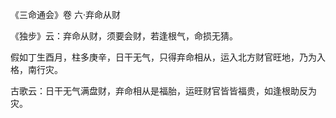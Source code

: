 《三命通会》卷 六·弃命从财

《独步》云：弃命从财，须要会财，若逢根气，命损无猜。

假如丁生酉月，柱多庚辛，日干无气，只得弃命相从，运入北方财官旺地，乃为入格，南行灾。

古歌云：日干无气满盘财，弃命相从是福胎，运旺财官皆皆福贵，如逢根助反为灾。

